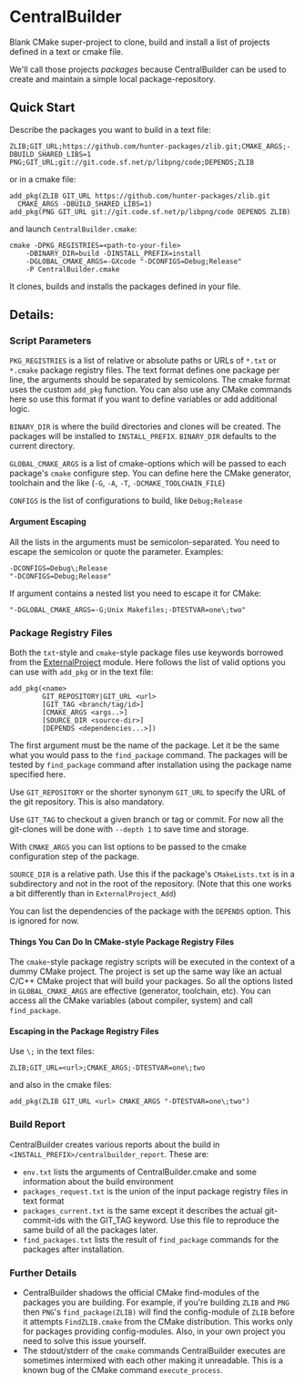 # CentralBuilder
Blank CMake super-project to clone, build and install a list of projects
defined in a text or cmake file.

We'll call those projects *packages* because CentralBuilder can be used to
create and maintain a simple local package-repository.

## Quick Start

Describe the packages you want to build in a text file:

    ZLIB;GIT_URL;https://github.com/hunter-packages/zlib.git;CMAKE_ARGS;-DBUILD_SHARED_LIBS=1
    PNG;GIT_URL;git://git.code.sf.net/p/libpng/code;DEPENDS;ZLIB

or in a cmake file:

    add_pkg(ZLIB GIT_URL https://github.com/hunter-packages/zlib.git
      CMAKE_ARGS -DBUILD_SHARED_LIBS=1)
    add_pkg(PNG GIT_URL git://git.code.sf.net/p/libpng/code DEPENDS ZLIB)

and launch `CentralBuilder.cmake`:

    cmake -DPKG_REGISTRIES=<path-to-your-file>
        -DBINARY_DIR=build -DINSTALL_PREFIX=install
        -DGLOBAL_CMAKE_ARGS=-GXcode "-DCONFIGS=Debug;Release"
        -P CentralBuilder.cmake

It clones, builds and installs the packages defined in your file.      

## Details:

### Script Parameters

`PKG_REGISTRIES` is a list of relative or absolute paths or URLs of `*.txt`
or `*.cmake` package registry files.
The text format defines one package per line, the arguments should be separated
by semicolons.
The cmake format uses the custom `add_pkg` function. You can also use
any CMake commands here so use this format if you want to define variables or
add additional logic.

`BINARY_DIR` is where the build directories and clones will be created.
The packages will be installed to `INSTALL_PREFIX`. `BINARY_DIR` defaults
to the current directory.

`GLOBAL_CMAKE_ARGS` is a list of cmake-options which will be passed to each
package's `cmake` configure step. You can define here the CMake generator,
toolchain and the like (`-G`, `-A`, `-T`, `-DCMAKE_TOOLCHAIN_FILE`)

`CONFIGS` is the list of configurations to build, like `Debug;Release`

#### Argument Escaping

All the lists in the arguments must be semicolon-separated. You need to
escape the semicolon or quote the parameter. Examples:

    -DCONFIGS=Debug\;Release
    "-DCONFIGS=Debug;Release"

If argument contains a nested list you need to escape it for CMake:

    "-DGLOBAL_CMAKE_ARGS=-G;Unix Makefiles;-DTESTVAR=one\;two"

### Package Registry Files

Both the `txt`-style and `cmake`-style package files use keywords borrowed from the
[ExternalProject](https://cmake.org/cmake/help/latest/module/ExternalProject.html)
module. Here follows the list of valid options you can use with `add_pkg` or
in the text file:

    add_pkg(<name>
            GIT_REPOSITORY|GIT_URL <url>
            [GIT_TAG <branch/tag/id>]
            [CMAKE_ARGS <args..>]
            [SOURCE_DIR <source-dir>]
            [DEPENDS <dependencies...>])

The first argument must be the name of the package. Let it be the same what
you would pass to the `find_package` command. The packages will be tested
by `find_package` command after installation using the package name specified
here.

Use `GIT_REPOSITORY` or the shorter synonym `GIT_URL` to specify the URL of the
git repository. This is also mandatory.

Use `GIT_TAG` to checkout a given branch or tag or commit. For now all the
git-clones will be done with `--depth 1` to save time and storage.

With `CMAKE_ARGS` you can list options to be passed to the cmake configuration
step of the package.

`SOURCE_DIR` is a relative path. Use this if the package's
`CMakeLists.txt` is in a subdirectory and not in the root of the repository.
(Note that this one works a bit differently than in `ExternalProject_Add`)

You can list the dependencies of the package with the `DEPENDS` option. This
is ignored for now.

#### Things You Can Do In CMake-style Package Registry Files

The `cmake`-style package registry scripts will be executed in the context
of a dummy CMake project. The project is set up the same way like an actual
C/C++ CMake project that will build your packages. So all the options listed in
`GLOBAL_CMAKE_ARGS` are effective (generator, toolchain, etc). You can access
all the CMake variables (about compiler, system) and call `find_package`.

#### Escaping in the Package Registry Files

Use `\;` in the text files:

    ZLIB;GIT_URL=<url>;CMAKE_ARGS;-DTESTVAR=one\;two

and also in the cmake files:

    add_pkg(ZLIB GIT_URL <url> CMAKE_ARGS "-DTESTVAR=one\;two")

### Build Report

CentralBuilder creates various reports about the build in
`<INSTALL_PREFIX>/centralbuilder_report`. These are:

- `env.txt` lists the arguments of CentralBuilder.cmake and some information
  about the build environment
- `packages_request.txt` is the union of the input package registry files in text
  format
- `packages_current.txt` is the same except it describes the actual
  git-commit-ids with the GIT_TAG keyword. Use this file to reproduce the same
  build of all the packages later.
- `find_packages.txt` lists the result of `find_package` commands for the
  packages after installation.


### Further Details

- CentralBuilder shadows the official CMake find-modules of
  the packages you are building. For example, if you're
  building `ZLIB` and `PNG` then `PNG`'s `find_package(ZLIB)` will find the
  config-module of `ZLIB` before it attempts `FindZLIB.cmake` from the
  CMake distribution. This works only for packages providing config-modules.
  Also, in your own project you need to solve this issue yourself.
- The stdout/stderr of the `cmake` commands CentralBuilder executes are
  sometimes intermixed with each other making it unreadable. This is a known
  bug of the CMake command `execute_process`.
